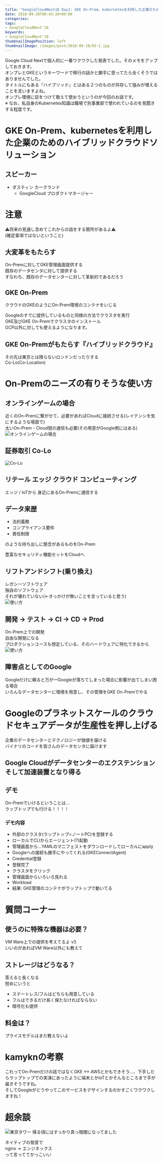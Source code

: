 ```yaml
---
title: "GoogleCloudNext18 Day1: GKE On-Prem、kubernetesを利用した企業のためのハイブリッドクラウドソリューション"
date: 2018-09-20T00:43:20+09:00
categories:
tags:
- GoogleCloudNext'18
keywords:
- GoogleCloudNext'18
thumbnailImagePosition: left
thumbnailImage: /images/post/2018-09-19/03-1.jpg
---
```


Google Cloud Nextで個人的に一番ワクワクした発表でした。そのメモをアップしておきます。  
オンプレとGKEというキーワードで移行の話かと勝手に思ってたら全くそうではありませんでした。  
タイトルにもある『ハイブリッド』とはある２つのものが共存して強みが増えることを言いますよね。  
オンプレ環境に目をつけて敢えて使おうというのが今回のお話です。  
※ なお、私自身のKubernetes知識は職場で別事業部で使われているのを見聞きする程度です。

<!--more-->

# GKE On-Prem、kubernetesを利用した企業のためのハイブリッドクラウドソリューション
## スピーカー

- ダスティン カークランド
	- GoogleCloud プロダクトマネージャー

# 注意
⚠将来の見通し含めてこれからの話をする箇所があるよ⚠  
(確定事項ではないということ)

## 大変革をもたらす
On-Premに対してGKE管理画面提供する  
既存のデータセンタに対して提供する  
すなわち、既存のデータセンターに対して革新的であるだろう  

## GKE On-Prem
クラウドのGKEのようにOn-Prem環境のコンテナをいじる  
  
Googleのすでに提供しているものと同様の方法でクラスタを実行  
GKE及びGKE On-Premでクラスタのインストール  
GCP以外に対しても使えるようになります。  

## GKE On-Premがもたらす『ハイブリッドクラウド』
その先は東京とは限らないロンドンだったりする  
Co-Lo(Co-Location)  

# On-Premのニーズの有りそうな使い方
## オンラインゲームの場合
近くのOn-Premに繋がせて、必要があればCloudに接続させる(レイテンシを気にするような場面で)  
太いOn-Prem - Cloud間の通信も必要(その用意がGoogle側にはある)  
![オンラインゲームの場合](/images/post/2018-09-19/03-4.jpg "オンラインゲームの場合")

## 証券取引 Co-Lo
![Co-Lo](/images/post/2018-09-19/03-5.jpg "Co-Lo")

## リテール エッジ クラウド コンピューティング
エッジ / IoTから 身近にあるOn-Premに通信する  

## データ来歴

- 法的義務
- コンプライアンス要件
- 責任制限

のような持ち出しに懸念があるものをOn-Prem  
  
豊富なセキュリティ機能セットをCloudへ

## リフトアンドシフト(乗り換え)
レガシーソフトウェア  
独自のソフトウェア  
それが壊れていない(←きっかけが無いことを言っていると思う)  
![使い方](/images/post/2018-09-19/03-3.jpg "使い方")

## 開発 -> テスト -> CI -> CD -> Prod
On-Prem上での開発  
自由な開発になる  
プロダクションユースも想定している、そのハードウェアに特化できるから  
![使い方](/images/post/2018-09-19/03-4.jpg "使い方")

## 障害点としてのGoogle
Googleだけに頼ると万が一Googleが落ちてしまった場合に影響が出てしまい困る場合  
いろんなデータセンターに環境を用意し、その管理をGKE On-Premでやる

# Googleのプラネットスケールのクラウドセキュアデータが生産性を押し上げる
企業のデータセンターとテクノロジーが価値を届ける  
バイナリのコードを皆さんのデータセンタに届けます  

## Google Cloudがデータセンターのエクステンションそして加速装置となり得る

## デモ
On-Premでいけるということは...  
ラップトップでも行ける！！！！  

### デモ内容

- 外部のクラスタ(ラップトップ=ノートPC)を登録する  
- ローカルでCLIからエージェント(?)起動  
- 管理画面から...YAMLのマニフェストをダウンロードしてローカルにapply  
- Googleへの接続も勝手にやってくれる(GKEConnectAgent)
- Credential登録  
- 登録完了  
- クラスタをクリック  
- 管理画面からいろいろ見れる  
- Workload  
- 結果: GKE管理のコンテナがラップトップで動いてる  

# 質問コーナー
## 使うのに特殊な機器は必要？
VM Ware上での提供を考えてるよ v3  
いいのがあればVM Ware以外にも教えて  

## ストレージはどうなる？
答えると長くなる  
短めにいうと  

- ステートレス/フルはどちらも用意している  
- フルはできるだけ長く保たなければならない  
- 暗号化も提供  

## 料金は？
プライスモデルはまだ教えないよ

# kamyknの考察
これってOn-Premだけの話ではなくGKE <-> AWSとかもできそう…、下手したらラップトップでの実演にあったように端末とかIoTとかそんなところまで手が届きそうですね。  
そしてGoogleがどうやってこのサービスをデザインするのかすごくワクワクしますね！  


# 超余談
![東京タワー](/images/post/2018-09-19/03-7.jpg "東京タワー")
帰る頃にはすっかり真っ暗闇になってました  
  
ネイティブの発音で  
nginx -> エンジネックス  
って言っててかっこいい  

